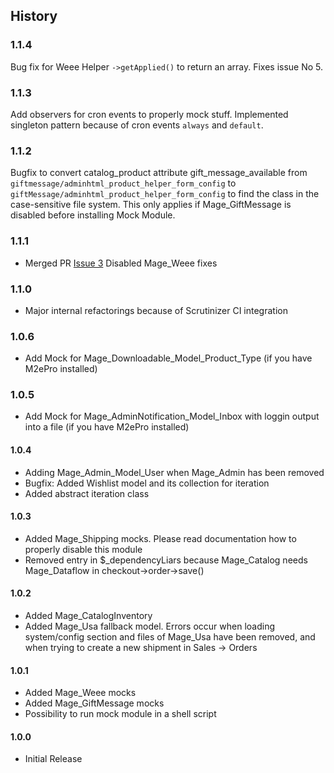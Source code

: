 History
-------

### 1.1.4

Bug fix for Weee Helper `->getApplied()` to return an array. Fixes issue No 5.

### 1.1.3

Add observers for cron events to properly mock stuff. Implemented singleton pattern because of cron
events `always` and `default`.

### 1.1.2

Bugfix to convert catalog_product attribute gift_message_available
from `giftmessage/adminhtml_product_helper_form_config` to `giftMessage/adminhtml_product_helper_form_config`
to find the class in the case-sensitive file system. This only applies if Mage_GiftMessage is
disabled before installing Mock Module.

### 1.1.1

- Merged PR [Issue 3](https://github.com/Zookal/magento-mock/issues/3) Disabled Mage_Weee fixes

### 1.1.0

- Major internal refactorings because of Scrutinizer CI integration

### 1.0.6

- Add Mock for Mage_Downloadable_Model_Product_Type (if you have M2ePro installed)

### 1.0.5

- Add Mock for Mage_AdminNotification_Model_Inbox with loggin output into a file (if you have M2ePro installed)

#### 1.0.4

- Adding Mage_Admin_Model_User when Mage_Admin has been removed
- Bugfix: Added Wishlist model and its collection for iteration
- Added abstract iteration class

#### 1.0.3

- Added Mage_Shipping mocks. Please read documentation how to properly disable this module
- Removed entry in $_dependencyLiars because Mage_Catalog needs Mage_Dataflow in checkout->order->save()

#### 1.0.2

- Added Mage_CatalogInventory
- Added Mage_Usa fallback model. Errors occur when loading system/config section and files of Mage_Usa have been removed,
and when trying to create a new shipment in Sales -> Orders

#### 1.0.1

- Added Mage_Weee mocks
- Added Mage_GiftMessage mocks
- Possibility to run mock module in a shell script

#### 1.0.0

- Initial Release
